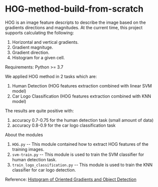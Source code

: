 # HOG-method-build-from-scratch


HOG is an image feature descripts to describe the image based on the gradients directions and magnitudes. At the current time, this project supports calculating the following:
1. Horizontal and vertical gradients.
2. Gradient magnituge.
3. Gradient direction.
4. Histogram for a given cell.

Requirements: Python >= 3.7

We applied HOG method in 2 tasks which are:
1. Human Detection (HOG features extraction combined with linear SVM model)
2. Car Logo Classification (HOG features extraction combined with KNN model)

The results are quite positive with: 
1. accuracy 0.7-0.75 for the human detection task (small amount of data)
2. accuracy 0.8-0.9 for the car logo classification task

About the modules

1. `HOG.py` -- This module contained how to extract HOG features of the training images.
2. `svm-train.py` -- This module is used to train the SVM classifier for human detection task.
3. `train_logo_classification.py` -- This module is used to train the KNN classifier for car logo detection.

Reference:
[Histogram of Oriented Gradients and Object Detection](http://www.pyimagesearch.com/2014/11/10/histogram-oriented-gradients-object-detection/)



